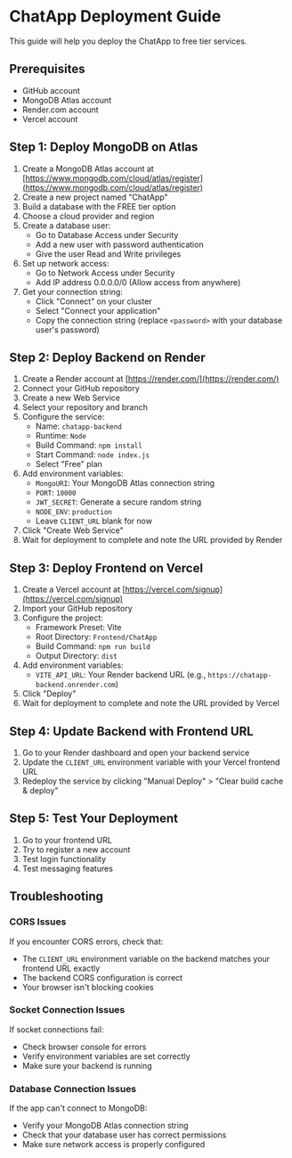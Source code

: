 # ChatApp Deployment Guide

This guide will help you deploy the ChatApp to free tier services.

## Prerequisites

- GitHub account
- MongoDB Atlas account
- Render.com account
- Vercel account

## Step 1: Deploy MongoDB on Atlas

1. Create a MongoDB Atlas account at [https://www.mongodb.com/cloud/atlas/register](https://www.mongodb.com/cloud/atlas/register)
2. Create a new project named "ChatApp"
3. Build a database with the FREE tier option
4. Choose a cloud provider and region
5. Create a database user:
   - Go to Database Access under Security
   - Add a new user with password authentication
   - Give the user Read and Write privileges
6. Set up network access:
   - Go to Network Access under Security
   - Add IP address 0.0.0.0/0 (Allow access from anywhere)
7. Get your connection string:
   - Click "Connect" on your cluster
   - Select "Connect your application"
   - Copy the connection string (replace `<password>` with your database user's password)

## Step 2: Deploy Backend on Render

1. Create a Render account at [https://render.com/](https://render.com/)
2. Connect your GitHub repository
3. Create a new Web Service
4. Select your repository and branch
5. Configure the service:
   - Name: `chatapp-backend`
   - Runtime: `Node`
   - Build Command: `npm install`
   - Start Command: `node index.js`
   - Select "Free" plan
6. Add environment variables:
   - `MongoURI`: Your MongoDB Atlas connection string
   - `PORT`: `10000`
   - `JWT_SECRET`: Generate a secure random string
   - `NODE_ENV`: `production`
   - Leave `CLIENT_URL` blank for now
7. Click "Create Web Service"
8. Wait for deployment to complete and note the URL provided by Render

## Step 3: Deploy Frontend on Vercel

1. Create a Vercel account at [https://vercel.com/signup](https://vercel.com/signup)
2. Import your GitHub repository
3. Configure the project:
   - Framework Preset: Vite
   - Root Directory: `Frontend/ChatApp`
   - Build Command: `npm run build`
   - Output Directory: `dist`
4. Add environment variables:
   - `VITE_API_URL`: Your Render backend URL (e.g., `https://chatapp-backend.onrender.com`)
5. Click "Deploy"
6. Wait for deployment to complete and note the URL provided by Vercel

## Step 4: Update Backend with Frontend URL

1. Go to your Render dashboard and open your backend service
2. Update the `CLIENT_URL` environment variable with your Vercel frontend URL
3. Redeploy the service by clicking "Manual Deploy" > "Clear build cache & deploy"

## Step 5: Test Your Deployment

1. Go to your frontend URL
2. Try to register a new account
3. Test login functionality
4. Test messaging features

## Troubleshooting

### CORS Issues
If you encounter CORS errors, check that:
- The `CLIENT_URL` environment variable on the backend matches your frontend URL exactly
- The backend CORS configuration is correct
- Your browser isn't blocking cookies

### Socket Connection Issues
If socket connections fail:
- Check browser console for errors
- Verify environment variables are set correctly
- Make sure your backend is running

### Database Connection Issues
If the app can't connect to MongoDB:
- Verify your MongoDB Atlas connection string
- Check that your database user has correct permissions
- Make sure network access is properly configured 